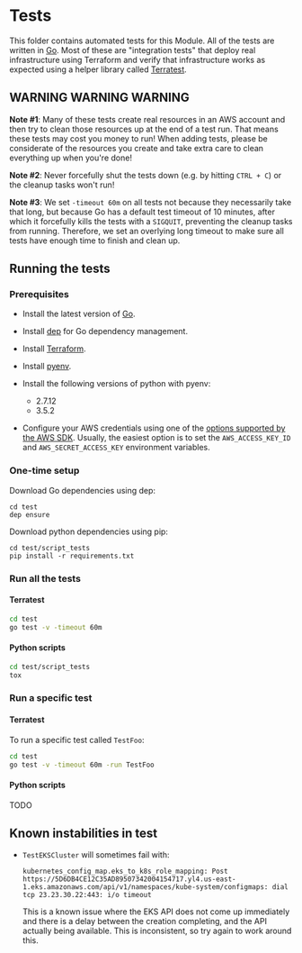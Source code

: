 # Tests

This folder contains automated tests for this Module. All of the tests are written in [Go](https://golang.org/). 
Most of these are "integration tests" that deploy real infrastructure using Terraform and verify that infrastructure 
works as expected using a helper library called [Terratest](https://github.com/gruntwork-io/terratest).  



## WARNING WARNING WARNING

**Note #1**: Many of these tests create real resources in an AWS account and then try to clean those resources up at 
the end of a test run. That means these tests may cost you money to run! When adding tests, please be considerate of 
the resources you create and take extra care to clean everything up when you're done!

**Note #2**: Never forcefully shut the tests down (e.g. by hitting `CTRL + C`) or the cleanup tasks won't run!

**Note #3**: We set `-timeout 60m` on all tests not because they necessarily take that long, but because Go has a
default test timeout of 10 minutes, after which it forcefully kills the tests with a `SIGQUIT`, preventing the cleanup
tasks from running. Therefore, we set an overlying long timeout to make sure all tests have enough time to finish and 
clean up.



## Running the tests

### Prerequisites

- Install the latest version of [Go](https://golang.org/).
- Install [dep](https://github.com/golang/dep) for Go dependency management.
- Install [Terraform](https://www.terraform.io/downloads.html).
- Install [pyenv](https://github.com/pyenv/pyenv).
- Install the following versions of python with pyenv:
    - 2.7.12
    - 3.5.2

- Configure your AWS credentials using one of the [options supported by the AWS 
  SDK](http://docs.aws.amazon.com/sdk-for-java/v1/developer-guide/credentials.html). Usually, the easiest option is to
  set the `AWS_ACCESS_KEY_ID` and `AWS_SECRET_ACCESS_KEY` environment variables.


### One-time setup

Download Go dependencies using dep:

```
cd test
dep ensure
```

Download python dependencies using pip:

```
cd test/script_tests
pip install -r requirements.txt
```


### Run all the tests

#### Terratest

```bash
cd test
go test -v -timeout 60m
```

#### Python scripts

```bash
cd test/script_tests
tox
```


### Run a specific test

#### Terratest

To run a specific test called `TestFoo`:

```bash
cd test
go test -v -timeout 60m -run TestFoo
```

#### Python scripts

TODO


## Known instabilities in test

- `TestEKSCluster` will sometimes fail with:

  ```
  kubernetes_config_map.eks_to_k8s_role_mapping: Post https://5D6DB4CE12C35AD89507342004154717.yl4.us-east-1.eks.amazonaws.com/api/v1/namespaces/kube-system/configmaps: dial tcp 23.23.30.22:443: i/o timeout
  ```

  This is a known issue where the EKS API does not come up immediately and there is a delay between the creation
  completing, and the API actually being available. This is inconsistent, so try again to work around this.
